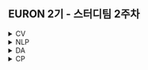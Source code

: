 ## EURON 2기 - 스터디팀 2주차
<details>
<summary>CV</summary>
<div markdown="1">       
  
  <br />
  
  | 주차 | 내용             | 발표자                               | 발표자료 |
| ---- | ---------------- | ------------------------------------ | -------- |
| 2    | cs231n 2주차     | 민소연, 안서연                       | [📚]()    |

## Assignment
### 📍 예습과제 (~3/14)
1️⃣ CS231N 2강을 수강하고, 요약 및 정리한 내용을 깃허브에 업로드

2️⃣ (선택) 질문 사항이나 공유하고 싶은 내용 깃허브 issue에 추가
- 과제 제출 방법
    - 레포: (origin) Ewha-Euron/2022-1-Euron-CV
    - issue 추가
        - 제목: [n주차] 질문 있습니다/~ 내용 공유합니다.
        - label:
            - 강의 내용 중 이해가 잘 되지 않는 부분 `question`
            - 강의에는 없지만 추가로 궁금한 사항 `question`
            - 강의에는 없지만 추가로 공유하고 싶은 내용 `share`
  
### 📍 복습과제 (~3/21)

  
## Submission
  
> 모든 파일을 업로드하신 후 해당 `Week_2`  branch에서  `pull request` 를 진행해주세요.
  
- 과제 제출 방법
    - 레포: (origin) username/2022-1-Euron-Study-Assignments
    - 브랜치: `Week_2`
    - 해당 주차 브랜치에 과제 업로드하고 Pull Request, 이때 label은 `CV` , `예습과제` 또는 `복습과제`
  
* Preview
  - **3월 14일**까지 제출합니다.
  
* Review
  - **3월 21일**까지 제출합니다.

## Extra-Credit

* https://github.com/deeplearningzerotoall

  * `lab-02` ~ `lab-05` 을 진행해주세요.
  
</div>
</details>

<details>
<summary>NLP</summary>
<div markdown="1">       

   | 주차 | 내용             | 발표자                               | 발표자료 |
| ---- | ---------------- | ------------------------------------ | -------- |
| 2    | cs224n 2주차     | 김소현, 김소민                        | [📚]()    |

## Assignment
### 📍 예습과제 (~3/14)
1️⃣ CS2241N 2강을 수강하고, 요약 및 정리한 내용을 깃허브에 업로드

2️⃣ (선택) 질문 사항이나 공유하고 싶은 내용 깃허브 issue에 추가
- 과제 제출 방법
    - 레포: (origin) Ewha-Euron/2022-1-Euron-CV
    - issue 추가
        - 제목: [n주차] 질문 있습니다/~ 내용 공유합니다.
        - label:
            - 강의 내용 중 이해가 잘 되지 않는 부분 `question`
            - 강의에는 없지만 추가로 궁금한 사항 `question`
            - 강의에는 없지만 추가로 공유하고 싶은 내용 `share`
  
### 📍 복습과제 (~3/21)

  
## Submission
  
> 모든 파일을 업로드하신 후 해당 `Week_2`  branch에서  `pull request` 를 진행해주세요.
  
1️⃣ CS2241N Assignment1 preview 문제 Q2.1 ~ Q1.5 풀어서 제출 
  
2️⃣ (선택) Reading 자료 중 paper 논문 제외한 자료 한개 읽고 내용 정리 (내용은 1번 노트북에 마크다운으로 함께 정리) 
  
- 과제 제출 방법
    - 레포: (origin) username/2022-1-Euron-Study-Assignments
    - 브랜치: `Week_2`
    - 해당 주차 브랜치에 과제 업로드하고 Pull Request, 이때 label은 `NLP` , `예습과제` 또는 `복습과제`
  
* Preview
  - **3월 14일**까지 제출합니다.
  
* Review
  - **3월 21일**까지 제출합니다.



</div>
</details>



<details>
<summary>DA</summary>
<div markdown="1">       



</div>
</details>



<details>
<summary>CP</summary>
<div markdown="1">       



</div>
</details>




